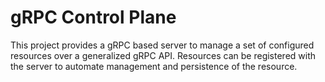 # gRPC Control Plane

This project provides a gRPC based server to manage a set of configured resources over 
a generalized gRPC API. Resources can be registered with the server to automate management
and persistence of the resource.
